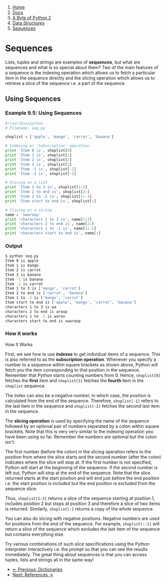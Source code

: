<!-- -
Title: A Byte of Python 2: Sequences
Author: Swaroop C H
Editor: Marios Zindilis
First Published: 2003
Last Updated: 2014-04-05
- -->

<ol class='breadcrumb' itemprop='breadcrumb'>
	<li><a href="/">Home</a></li>
	<li><a href="/docs/">Docs</a></li>
	<li><a href="/docs/a-byte-of-python-2/">A Byte of Python 2</a></li>
	<li><a href="/docs/a-byte-of-python-2/data-structures/">Data Structures</a></li>
	<li><a href="/docs/a-byte-of-python-2/data-structures/sequences.html">Sequences</a></li>
</ol>

Sequences
=========

Lists, tuples and strings are examples of **sequences**, but what are 
sequences and what is so special about them? Two of the main features of a 
sequence is the indexing operation which allows us to fetch a particular item 
in the sequence directly and the slicing operation which allows us to retrieve 
a slice of the sequence i.e. a part of the sequence.

Using Sequences
---------------

### Example 9.5: Using Sequences ###

```python
#!/usr/bin/python
# Filename: seq.py

shoplist = ['apple', 'mango', 'carrot', 'banana']

# Indexing or 'Subscription' operation
print 'Item 0 is', shoplist[0]
print 'Item 1 is', shoplist[1]
print 'Item 2 is', shoplist[2]
print 'Item 3 is', shoplist[3]
print 'Item -1 is', shoplist[-1]
print 'Item -2 is', shoplist[-2]

# Slicing on a list
print 'Item 1 to 3 is', shoplist[1:3]
print 'Item 2 to end is', shoplist[2:]
print 'Item 1 to -1 is', shoplist[1:-1]
print 'Item start to end is', shoplist[:]

# Slicing on a string
name = 'swaroop'
print 'characters 1 to 3 is', name[1:3]
print 'characters 2 to end is', name[2:]
print 'characters 1 to -1 is', name[1:-1]
print 'characters start to end is', name[:]
```

### Output ###

```bash
$ python seq.py
Item 0 is apple
Item 1 is mango
Item 2 is carrot
Item 3 is banana
Item -1 is banana
Item -2 is carrot
Item 1 to 3 is ['mango', 'carrot']
Item 2 to end is ['carrot', 'banana']
Item 1 to -1 is ['mango', 'carrot']
Item start to end is ['apple', 'mango', 'carrot', 'banana']
characters 1 to 3 is wa
characters 2 to end is aroop
characters 1 to -1 is waroo
characters start to end is swaroop
```

### How it works ###

How It Works

First, we see how to use **indexes** to get individual items of a sequence. 
This is also referred to as the **subscription operation**. Whenever you 
specify a number to a sequence within square brackets as shown above, Python 
will fetch you the item corresponding to that position in the sequence. 
Remember that Python starts counting numbers from 0. Hence, `shoplist[0]` 
fetches the **first** item and `shoplist[3]` fetches the **fourth** item in the 
`shoplist` sequence.

The index can also be a negative number, in which case, the position is 
calculated from the end of the sequence. Therefore, `shoplist[-1]` refers to 
the last item in the sequence and `shoplist[-2]` fetches the second last item 
in the sequence.

The **slicing operation** is used by specifying the name of the sequence 
followed by an optional pair of numbers separated by a colon within square 
brackets. Note that this is very very similar to the indexing operation you 
have been using so far. Remember the numbers are optional but the colon isn't.

The first number (before the colon) in the slicing operation refers to the 
position from where the slice starts and the second number (after the colon) 
indicates where the slice will stop at. If the first number is not specified, 
Python will start at the beginning of the sequence. If the second number is 
left out, Python will stop at the end of the sequence. Note that the slice 
returned starts at the start position and will end just before the end position 
i.e. the start position is included but the end position is excluded from the 
sequence slice.

Thus, `shoplist[1:3]` returns a slice of the sequence starting at position 1, 
includes position 2 but stops at position 3 and therefore a slice of two items 
is returned. Similarly, `shoplist[:]` returns a copy of the whole sequence.

You can also do slicing with negative positions. Negative numbers are used for 
positions from the end of the sequence. For example, `shoplist[:-1]` will 
return a slice of the sequence which excludes the last item of the sequence but 
contains everything else.

Try various combinations of such slice specifications using the Python 
interpreter interactively i.e. the prompt so that you can see the results 
immediately. The great thing about sequences is that you can access tuples, 
lists and strings all in the same way! 

<ul class='pager'>
	<li class='previous'><a href='/docs/a-byte-of-python-2/data-structures/dictionaries.html'>&larr; Previous: Dictionaries</a></li>
	<li class='next'><a href='/docs/a-byte-of-python-2/data-structures/references.html'>Next: References &rarr;</a></li>
</ul>


